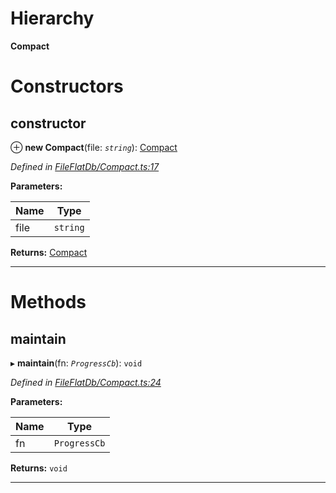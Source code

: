 

# Hierarchy

**Compact**

# Constructors

<a id="constructor"></a>

##  constructor

⊕ **new Compact**(file: *`string`*): [Compact](_fileflatdb_compact_.compact.md)

*Defined in [FileFlatDb/Compact.ts:17](https://github.com/polkadot-js/common/blob/dc996ef/packages/db/src/FileFlatDb/Compact.ts#L17)*

**Parameters:**

| Name | Type |
| ------ | ------ |
| file | `string` |

**Returns:** [Compact](_fileflatdb_compact_.compact.md)

___

# Methods

<a id="maintain"></a>

##  maintain

▸ **maintain**(fn: *`ProgressCb`*): `void`

*Defined in [FileFlatDb/Compact.ts:24](https://github.com/polkadot-js/common/blob/dc996ef/packages/db/src/FileFlatDb/Compact.ts#L24)*

**Parameters:**

| Name | Type |
| ------ | ------ |
| fn | `ProgressCb` |

**Returns:** `void`

___

